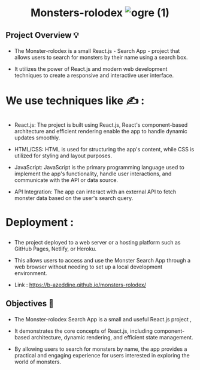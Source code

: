 # <p align="center"> Monsters-rolodex ![ogre (1)](https://github.com/B-azeddine/monsters-rolodex/assets/74467756/ad5f3ea1-6fda-4a4c-b6fd-72a69f75847e)</p>


## <p align="left"> Project Overview 💡</p>

 - The Monster-rolodex is a small React.js - Search App - project that allows users to search for monsters by their name using a search box.
   
 - It utilizes the power of React.js and modern web development techniques to create a responsive and interactive user interface.

# <p align="left"> We use techniques like ✍ : </p>

 - React.js: The project is built using React.js,  React's component-based architecture and efficient rendering enable the app to handle dynamic updates smoothly.

 - HTML/CSS: HTML is used for structuring the app's content, while CSS is utilized for styling and layout purposes. 

 - JavaScript: JavaScript is the primary programming language used to implement the app's functionality, handle user interactions, and communicate with the API or data source.

 - API Integration: The app can interact with an external API to fetch monster data based on the user's search query.

# <p align="left"> Deployment : </p>

 - The project deployed to a web server or a hosting platform such as GitHub Pages, Netlify, or Heroku.
   
 - This allows users to access and use the Monster Search App through a web browser without needing to set up a local development environment.
   
 - Link : https://b-azeddine.github.io/monsters-rolodex/

## <p align="left">Objectives 🎯</p>

 - The Monster-rolodex Search App is a small and useful React.js project ,
   
 - It demonstrates the core concepts of React.js, including component-based architecture, dynamic rendering, and efficient state management.
   
 - By allowing users to search for monsters by name, the app provides a practical and engaging experience for users interested in exploring the world of monsters.
